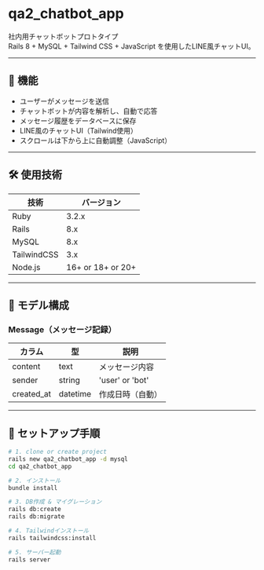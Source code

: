 # qa2_chatbot_app

社内用チャットボットプロトタイプ  
Rails 8 + MySQL + Tailwind CSS + JavaScript を使用したLINE風チャットUI。

---

## 📌 機能

- ユーザーがメッセージを送信
- チャットボットが内容を解析し、自動で応答
- メッセージ履歴をデータベースに保存
- LINE風のチャットUI（Tailwind使用）
- スクロールは下から上に自動調整（JavaScript）

---

## 🛠 使用技術

| 技術       | バージョン          |
|------------|---------------------|
| Ruby       | 3.2.x               |
| Rails      | 8.x                 |
| MySQL      | 8.x                 |
| TailwindCSS| 3.x                 |
| Node.js    | 16+ or 18+ or 20+   |

---

## 💾 モデル構成

### Message（メッセージ記録）

| カラム    | 型       | 説明                    |
|-----------|----------|-------------------------|
| content   | text     | メッセージ内容         |
| sender    | string   | 'user' or 'bot'         |
| created_at | datetime | 作成日時（自動）       |

---

## 🔧 セットアップ手順

```bash
# 1. clone or create project
rails new qa2_chatbot_app -d mysql
cd qa2_chatbot_app

# 2. インストール
bundle install

# 3. DB作成 & マイグレーション
rails db:create
rails db:migrate

# 4. Tailwindインストール
rails tailwindcss:install

# 5. サーバー起動
rails server
